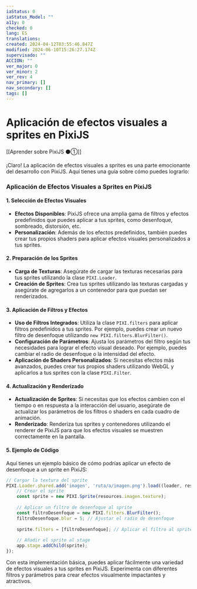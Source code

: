 ```yaml
---
iaStatus: 0
iaStatus_Model: ""
a11y: 0
checked: 0
lang: ES
translations: 
created: 2024-04-12T03:55:46.847Z
modified: 2024-06-10T15:26:27.174Z
supervisado: ""
ACCION: ""
ver_major: 0
ver_minor: 2
ver_rev: 4
nav_primary: []
nav_secondary: []
tags: []
---
```

# Aplicación de efectos visuales a sprites en PixiJS

[[Aprender sobre PixiJS ⚫①]]

¡Claro! La aplicación de efectos visuales a sprites es una parte emocionante del desarrollo con PixiJS. Aquí tienes una guía sobre cómo puedes lograrlo:

### Aplicación de Efectos Visuales a Sprites en PixiJS

#### 1. Selección de Efectos Visuales
- **Efectos Disponibles**: PixiJS ofrece una amplia gama de filtros y efectos predefinidos que puedes aplicar a tus sprites, como desenfoque, sombreado, distorsión, etc.
- **Personalización**: Además de los efectos predefinidos, también puedes crear tus propios shaders para aplicar efectos visuales personalizados a tus sprites.

#### 2. Preparación de los Sprites
- **Carga de Texturas**: Asegúrate de cargar las texturas necesarias para tus sprites utilizando la clase `PIXI.Loader`.
- **Creación de Sprites**: Crea tus sprites utilizando las texturas cargadas y asegúrate de agregarlos a un contenedor para que puedan ser renderizados.

#### 3. Aplicación de Filtros y Efectos
- **Uso de Filtros Integrados**: Utiliza la clase `PIXI.filters` para aplicar filtros predefinidos a tus sprites. Por ejemplo, puedes crear un nuevo filtro de desenfoque utilizando `new PIXI.filters.BlurFilter()`.
- **Configuración de Parámetros**: Ajusta los parámetros del filtro según tus necesidades para lograr el efecto visual deseado. Por ejemplo, puedes cambiar el radio de desenfoque o la intensidad del efecto.
- **Aplicación de Shaders Personalizados**: Si necesitas efectos más avanzados, puedes crear tus propios shaders utilizando WebGL y aplicarlos a tus sprites con la clase `PIXI.Filter`.

#### 4. Actualización y Renderizado
- **Actualización de Sprites**: Si necesitas que los efectos cambien con el tiempo o en respuesta a la interacción del usuario, asegúrate de actualizar los parámetros de los filtros o shaders en cada cuadro de animación.
- **Renderizado**: Renderiza tus sprites y contenedores utilizando el renderer de PixiJS para que los efectos visuales se muestren correctamente en la pantalla.

#### 5. Ejemplo de Código

Aquí tienes un ejemplo básico de cómo podrías aplicar un efecto de desenfoque a un sprite en PixiJS:

```javascript
// Cargar la textura del sprite
PIXI.Loader.shared.add('imagen', 'ruta/a/imagen.png').load((loader, resources) => {
    // Crear el sprite
    const sprite = new PIXI.Sprite(resources.imagen.texture);
    
    // Aplicar un filtro de desenfoque al sprite
    const filtroDesenfoque = new PIXI.filters.BlurFilter();
    filtroDesenfoque.blur = 5; // Ajustar el radio de desenfoque
    
    sprite.filters = [filtroDesenfoque]; // Aplicar el filtro al sprite
    
    // Añadir el sprite al stage
    app.stage.addChild(sprite);
});
```

Con esta implementación básica, puedes aplicar fácilmente una variedad de efectos visuales a tus sprites en PixiJS. Experimenta con diferentes filtros y parámetros para crear efectos visualmente impactantes y atractivos.